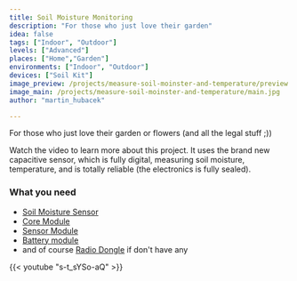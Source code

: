 ```yaml
---
title: Soil Moisture Monitoring
description: "For those who just love their garden"
idea: false
tags: ["Indoor", "Outdoor"]
levels: ["Advanced"]
places: ["Home","Garden"]
environments: ["Indoor", "Outdoor"]
devices: ["Soil Kit"]
image_preview: /projects/measure-soil-moinster-and-temperature/preview.jpg
image_main: /projects/measure-soil-moinster-and-temperature/main.jpg
author: "martin_hubacek"

---
```


For those who just love their garden or flowers (and all the legal stuff ;))

Watch the video to learn more about this project.  It uses the brand new capacitive sensor, which is fully digital, measuring soil moisture, temperature, and is totally reliable (the electronics is fully sealed).

### What you need

* [Soil Moisture Sensor](https://shop.bigclown.com/soil-moisture-sensor/)
* [Core Module](https://shop.bigclown.com/core-module/)
* [Sensor Module](https://shop.bigclown.com/sensor-module/)
* [Battery module](https://shop.bigclown.com/battery-module/)
* and of course [Radio Dongle](https://shop.bigclown.com/radio-dongle/) if don't have any

{{< youtube "s-t_sYSo-aQ" >}}
